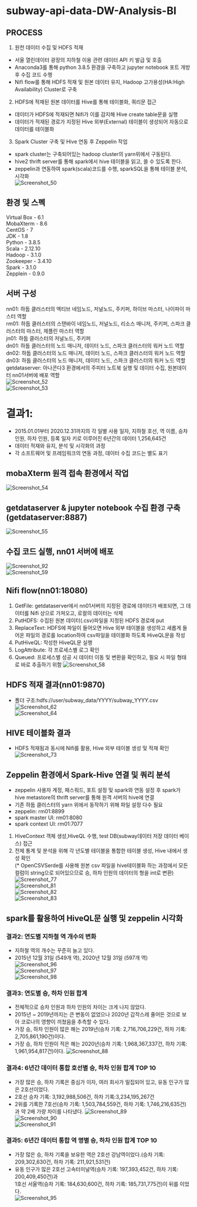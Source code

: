 # subway-api-data-DW-Analysis-BI   
## PROCESS      
1. 원천 데이터 수집 및 HDFS 적재   
- 서울 열린데이터 광장의 지하철 이용 관련 데이터 API 키 발급 및 호출   
- Anaconda3를 통해 python 3.8.5 환경을 구축하고 jupyter notebook 포트 개방 후 수집 코드 수행   
- Nifi flow를 통해 HDFS 적재 및 원본 데이터 유지, Hadoop 고가용성(HA:High Availability) Cluster로 구축
      
2. HDFS에 적재된 원본 데이터를 Hive를 통해 테이블화, 쿼리문 접근   
- 데이터가 HDFS에 적재되면 Nifi가 이를 감지해 Hive create table문을 실행   
- 데이터가 적재된 경로가 지정된 Hive 외부(External) 테이블이 생성되어 자동으로 데이터를 테이블화  
   
3. Spark Cluster 구축 및 Hive 연동 후 Zeppelin 작업   
- spark cluster는 구축되어있는 hadoop cluster의 yarn위에서 구동된다.   
- hive2 thrift server를 통해 spark에서 hive 테이블을 읽고, 쓸 수 있도록 한다.   
- zeppelin과 연동하여 spark(scala)코드를 수행, sparkSQL을 통해 테이블 분석, 시각화   
![Screenshot_50](https://user-images.githubusercontent.com/66659846/114016084-70893c80-98a5-11eb-91e3-5ec4246347e9.png)   
## 환경 및 스펙   
Virtual Box - 6.1   
MobaXterm - 8.6   
CentOS - 7   
JDK - 1.8   
Python - 3.8.5   
Scala - 2.12.10   
Hadoop - 3.1.0   
Zookeeper - 3.4.10   
Spark - 3.1.0   
Zepplein - 0.9.0   
## 서버 구성   
nn01: 하둡 클러스터의 액티브 네임노드, 저널노드, 주키퍼, 하이브 마스터, 나이파이 마스터 역할   
rm01: 하둡 클러스터의 스탠바이 네임노드, 저널노드, 리소스 매니저, 주키퍼, 스파크 클러스터의 마스터, 제플린 마스터 역할   
jn01: 하둡 클러스터의 저널노드, 주키퍼   
dn01: 하둡 클러스터의 노드 매니저, 데이터 노드, 스파크 클러스터의 워커 노드 역할   
dn02: 하둡 클러스터의 노드 매니저, 데이터 노드, 스파크 클러스터의 워커 노드 역할   
dn03: 하둡 클러스터의 노드 매니저, 데이터 노드, 스파크 클러스터의 워커 노드 역할   
getdataserver: 아나콘다3 환경에서의 주피터 노트북 실행 및 데이터 수집, 원본데이터 nn01서버에 배포 역할   
![Screenshot_52](https://user-images.githubusercontent.com/66659846/114016090-72530000-98a5-11eb-9172-1d450bc036e1.png)   
![Screenshot_53](https://user-images.githubusercontent.com/66659846/114016985-6a479000-98a6-11eb-90a5-4d8d1b32ef63.png)   
# 결과1:      
- 2015.01.01부터 2020.12.31까지의 각 일별 사용 일자, 지하철 호선, 역 이름, 승차 인원, 하차 인원, 등록 일자 키로 이루어진 6년간의 데이터 1,256,645건   
- 데이터 적재와 유지, 분석 및 시각화의 과정   
- 각 소프트웨어 및 프레임워크의 연동 과정, 데이터 수집 코드는 별도 표기
## mobaXterm 원격 접속 환경에서 작업      
![Screenshot_54](https://user-images.githubusercontent.com/66659846/114018375-1fc71300-98a8-11eb-9d10-ab8a5cc3b26b.png)   
## getdataserver & jupyter notebook 수집 환경 구축(getdataserver:8887)   
![Screenshot_55](https://user-images.githubusercontent.com/66659846/114018644-6e74ad00-98a8-11eb-9d75-fbd87e90c897.png)
## 수집 코드 실행, nn01 서버에 배포   
![Screenshot_92](https://user-images.githubusercontent.com/66659846/114032914-c1a22c00-98b7-11eb-8669-a9fab4ed2d8b.png)   
![Screenshot_59](https://user-images.githubusercontent.com/66659846/114021258-78e47600-98ab-11eb-802d-59b451925259.png)   
## Nifi flow(nn01:18080)   
1. GetFile: getdataserver에서 nn01서버의 지정된 경로에 데이터가 배포되면, 그 데이터를 Nifi 상으로 가져오고, 로컬의 데이터는 삭제   
2. PutHDFS: 수집된 원본 데이터(.csv)파일을 지정된 HDFS 경로에 put   
3. ReplaceText: HDFS에 파일이 들어오면 Hive 외부 테이블을 생성하고 새롭게 들어온 파일의 경로를 location하여 csv파일을 테이블화 하도록 HiveQL문을 작성   
4. PutHiveQL: 작성한 HiveQL문 실행   
5. LogAttribute: 각 프로세스별 로그 확인   
6. Queued: 프로세스별 성공 시 데이터 이동 및 변환을 확인하고, 필요 시 파일 형태로 바로 추출하기 위함
![Screenshot_58](https://user-images.githubusercontent.com/66659846/114021269-7b46d000-98ab-11eb-88b6-a629102b4690.png)   
## HDFS 적재 결과(nn01:9870)   
- 폴더 구조:hdfs://user/subway_data/YYYY/subway_YYYY.csv
![Screenshot_62](https://user-images.githubusercontent.com/66659846/114023087-6834ff80-98ad-11eb-9ee2-8d791a7c0acf.png)   
![Screenshot_64](https://user-images.githubusercontent.com/66659846/114023402-c9f56980-98ad-11eb-9ab5-6c3f26be5451.png)   
## HIVE 테이블화 결과  
- HDFS 적재됨과 동시에 Nifi를 활용, Hive 외부 테이블 생성 및 적재 확인
![Screenshot_73](https://user-images.githubusercontent.com/66659846/114026601-62d9b400-98b1-11eb-945f-d905fbf00291.png)     
## Zeppelin 환경에서 Spark-Hive 연결 및 쿼리 분석   
- zeppelin 사용자 계정, 패스워드, 포트 설정 및 spark와 연동 설정 후 spark가 hive metastore의 thrift server를 통해 원격 서버의 hive에 연결     
- 기존 하둡 클러스터의 yarn 위에서 동작하기 위해 파일 설정 다수 필요   
- zeppelin: rm01:8899
- spark master UI: rm01:8080
- spark context UI: rm01:7077   
1. HiveContext 객체 생성,HiveQL 수행, test DB(subway데이터 저장 데이터 베이스) 접근     
2. 전체 통계 및 분석을 위해 각 년도별 테이블을 통합한 테이블 생성, Hive 내에서 생성 확인      
(* OpenCSVSerde를 사용해 원본 csv 파일을 hive테이블화 하는 과정에서 모든 컬럼이 string으로 되어있으므로 승, 하차 인원의 데이터의 형을 int로 변환)   
![Screenshot_77](https://user-images.githubusercontent.com/66659846/114027093-fd39f780-98b1-11eb-8b95-6ac9324eceec.png)   
![Screenshot_81](https://user-images.githubusercontent.com/66659846/114028494-7ede5500-98b3-11eb-9090-78aaf9d5250f.png)   
![Screenshot_82](https://user-images.githubusercontent.com/66659846/114028746-c7960e00-98b3-11eb-8afb-1f2c03b3644c.png)   
![Screenshot_83](https://user-images.githubusercontent.com/66659846/114028753-c8c73b00-98b3-11eb-925c-84f1e97474ea.png)   
## spark를 활용하여 HiveQL문 실행 및 zeppelin 시각화    
### 결과2: 연도별 지하철 역 개수의 변화  
- 지하철 역의 개수는 꾸준히 늘고 있다.   
- 2015년 12월 31일 (549개 역), 2020년 12월 31일 (597개 역)
![Screenshot_96](https://user-images.githubusercontent.com/66659846/114037794-42fbbd80-98bc-11eb-8fd0-e323ef8ca041.png)   
![Screenshot_97](https://user-images.githubusercontent.com/66659846/114037802-43945400-98bc-11eb-981b-46c8f62162f8.png)   
![Screenshot_98](https://user-images.githubusercontent.com/66659846/114037805-442cea80-98bc-11eb-922a-06fc7b308ca9.png)   
### 결과3: 연도별 승, 하차 인원 합계   
- 전체적으로 승차 인원과 하차 인원의 차이는 크게 나지 않았다.   
- 2015년 ~ 2019년까지는 큰 변동이 없었으나 2020년 갑작스레 줄어든 것으로 보아 코로나의 영향이 끼쳤음을 추측할 수 있다.   
- 가장 승, 하차 인원이 많은 해는 2019년(승차 기록: 2,716,706,229건, 하차 기록: 2,705,861,190건)이다.   
- 가장 승, 하차 인원이 적은 해는 2020년(승차 기록: 1,968,367,337건, 하차 기록: 1,961,954,817건)이다.
![Screenshot_88](https://user-images.githubusercontent.com/66659846/114031013-e8f7f980-98b5-11eb-8e55-e4ed3879463a.png)   
### 결과4: 6년간 데이터 통합 호선별 승, 하차 인원 합계 TOP 10   
- 가장 많은 승, 하차 기록은 중심가 이자, 여러 회사가 밀집되어 있고, 유동 인구가 많은 2호선이었다.   
- 2호선 승차 기록: 3,192,988,506건, 하차 기록:3,234,195,267건   
- 2위를 기록한 7호선(승차 기록: 1,503,784,559건, 하차 기록: 1,746,216,635건)과 약 2배 가량 차이를 나타냈다.
![Screenshot_89](https://user-images.githubusercontent.com/66659846/114032435-43458a00-98b7-11eb-9b42-9dd62c72d9c9.png)   
![Screenshot_90](https://user-images.githubusercontent.com/66659846/114032437-43de2080-98b7-11eb-89d8-9df25aa93a37.png)   
![Screenshot_91](https://user-images.githubusercontent.com/66659846/114032442-4476b700-98b7-11eb-93de-0a25628f2d38.png)   
### 결과5: 6년간 데이터 통합 역 명별 승, 하차 인원 합계 TOP 10   
- 가장 많은 승, 하차 기록을 보유한 역은 2호선 강남역이었다.(승차 기록: 209,302,630건, 하차 기록: 211,921,531건)   
- 유동 인구가 많은 2호선 고속터미널역(승차 기록: 197,393,452건, 하차 기록: 200,409,450건)과   
  1호선 서울역(승차 기록: 184,630,600건, 하차 기록: 185,731,775건)이 뒤를 이었다.   
![Screenshot_95](https://user-images.githubusercontent.com/66659846/114034433-23af6100-98b9-11eb-9599-4aedeb638393.png) 
